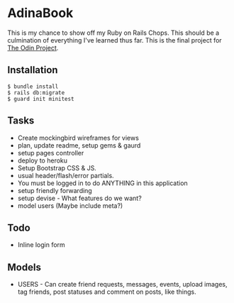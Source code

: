 # AdinaBook
This is my chance to show off my Ruby on Rails Chops. This should be a culmination of everything I've learned thus far. This is the final project for [The Odin Project](https://www.theodinproject.com/courses/ruby-on-rails/lessons/final-project?ref=lnav#project-building-facebook).

## Installation
```
$ bundle install
$ rails db:migrate
$ guard init minitest
```
## Tasks
* Create mockingbird wireframes for views
* plan, update readme, setup gems & gaurd
* setup pages controller
* deploy to heroku
* Setup Bootstrap CSS & JS.
* usual header/flash/error partials.
* You must be logged in to do ANYTHING in this application
* setup friendly forwarding
* setup devise - What features do we want?
* model users (Maybe include meta?)

## Todo
* Inline login form

## Models
* USERS - Can create friend requests, messages, events, upload images, tag friends, post statuses and comment on posts, like things.

